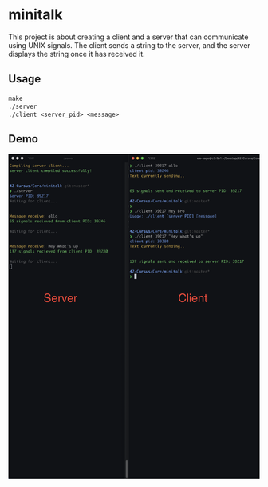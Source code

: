 # minitalk

This project is about creating a client and a server that can communicate using UNIX signals. The client sends a string to the server, and the server displays the string once it has received it.

## Usage

```shell
make
./server
./client <server_pid> <message>
```

## Demo
![minitalk demo](minitalk_demo.png)